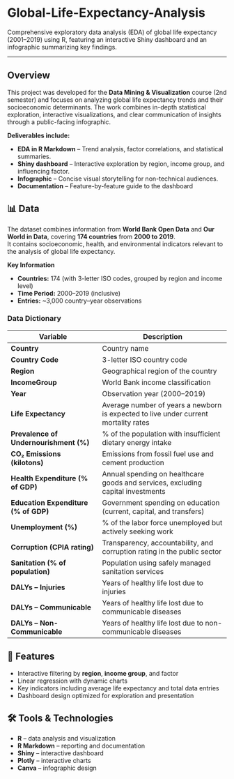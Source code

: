 # Global-Life-Expectancy-Analysis

Comprehensive exploratory data analysis (EDA) of global life expectancy (2001–2019) using R, featuring an interactive Shiny dashboard and an infographic summarizing key findings.

---

## Overview
This project was developed for the **Data Mining & Visualization** course (2nd semester) and focuses on analyzing global life expectancy trends and their socioeconomic determinants. The work combines in-depth statistical exploration, interactive visualizations, and clear communication of insights through a public-facing infographic.

**Deliverables include:**
- **EDA in R Markdown** – Trend analysis, factor correlations, and statistical summaries.
- **Shiny dashboard** – Interactive exploration by region, income group, and influencing factor.
- **Infographic** – Concise visual storytelling for non-technical audiences.
- **Documentation** – Feature-by-feature guide to the dashboard


## 📊 Data

The dataset combines information from **World Bank Open Data** and **Our World in Data**, covering **174 countries** from **2000 to 2019**.  
It contains socioeconomic, health, and environmental indicators relevant to the analysis of global life expectancy.

**Key Information**
- **Countries:** 174 (with 3-letter ISO codes, grouped by region and income level)  
- **Time Period:** 2000–2019 (inclusive)  
- **Entries:** ~3,000 country–year observations  

### Data Dictionary

| Variable | Description |
|----------|-------------|
| **Country** | Country name |
| **Country Code** | 3-letter ISO country code |
| **Region** | Geographical region of the country |
| **IncomeGroup** | World Bank income classification |
| **Year** | Observation year (2000–2019) |
| **Life Expectancy** | Average number of years a newborn is expected to live under current mortality rates |
| **Prevalence of Undernourishment (%)** | % of the population with insufficient dietary energy intake |
| **CO₂ Emissions (kilotons)** | Emissions from fossil fuel use and cement production |
| **Health Expenditure (% of GDP)** | Annual spending on healthcare goods and services, excluding capital investments |
| **Education Expenditure (% of GDP)** | Government spending on education (current, capital, and transfers) |
| **Unemployment (%)** | % of the labor force unemployed but actively seeking work |
| **Corruption (CPIA rating)** | Transparency, accountability, and corruption rating in the public sector |
| **Sanitation (% of population)** | Population using safely managed sanitation services |
| **DALYs – Injuries** | Years of healthy life lost due to injuries |
| **DALYs – Communicable** | Years of healthy life lost due to communicable diseases |
| **DALYs – Non-Communicable** | Years of healthy life lost due to non-communicable diseases |


## 🚀 Features
- Interactive filtering by **region**, **income group**, and factor
- Linear regression with dynamic charts
- Key indicators including average life expectancy and total data entries
- Dashboard design optimized for exploration and presentation

## 🛠️ Tools & Technologies
- **R** – data analysis and visualization
- **R Markdown** – reporting and documentation
- **Shiny** – interactive dashboard
- **Plotly** – interactive charts
- **Canva** – infographic design


